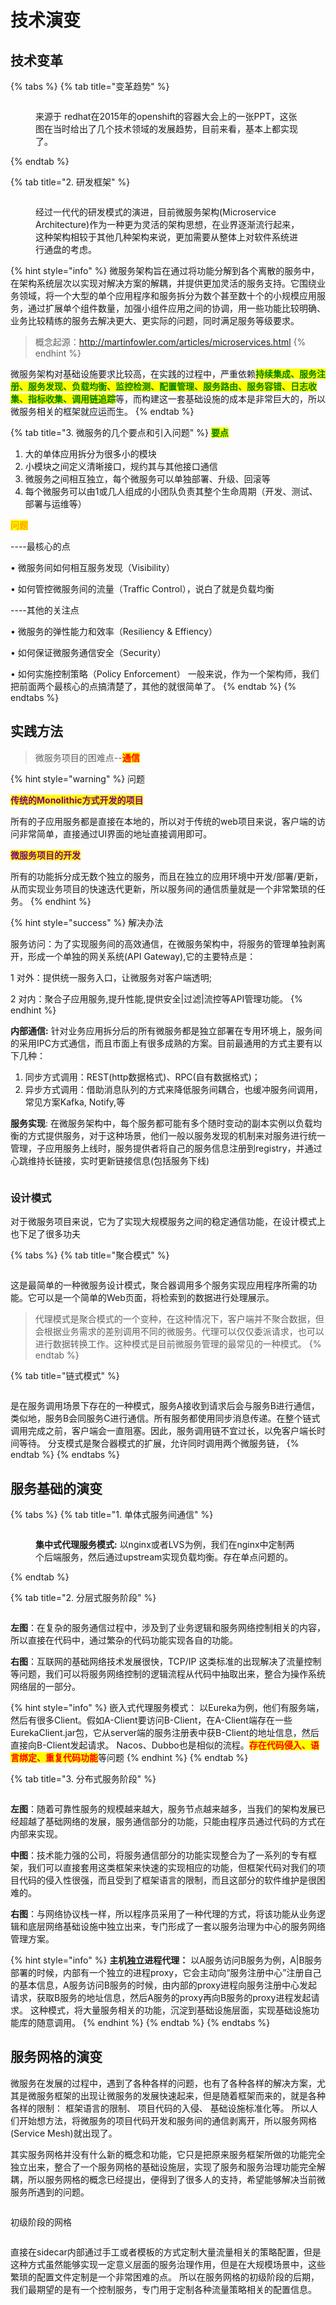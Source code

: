 # 技术演变

## 技术变革

{% tabs %}
{% tab title="变革趋势" %}
<figure><img src="../../.gitbook/assets/image (9).png" alt=""><figcaption><p>来源于 redhat在2015年的openshift的容器大会上的一张PPT，这张图在当时给出了几个技术领域的发展趋势，目前来看，基本上都实现了。</p></figcaption></figure>


{% endtab %}

{% tab title="2. 研发框架" %}
<figure><img src="../../.gitbook/assets/image (1) (1) (1).png" alt=""><figcaption><p>经过一代代的研发模式的演进，目前微服务架构(Microservice Architecture)作为一种更为灵活的架构思想，在业界逐渐流行起来，这种架构相较于其他几种架构来说，更加需要从整体上对软件系统进行通盘的考虑。</p></figcaption></figure>

{% hint style="info" %}
微服务架构旨在通过将功能分解到各个离散的服务中，在架构系统层次以实现对解决方案的解耦，并提供更加灵活的服务支持。它围绕业务领域，将一个大型的单个应用程序和服务拆分为数个甚至数十个的小规模应用服务，通过扩展单个组件数量，加强小组件应用之间的协调，用一些功能比较明确、业务比较精练的服务去解决更大、更实际的问题，同时满足服务等级要求。

> 概念起源：http://martinfowler.com/articles/microservices.html
{% endhint %}

微服务架构对基础设施要求比较高，在实践的过程中，严重依赖<mark style="color:green;">**持续集成、服务注册、服务发现、负载均衡、监控检测、配置管理、服务路由、服务容错、日志收集、指标收集、调用链追踪**</mark>等，而构建这一套基础设施的成本是非常巨大的，所以微服务相关的框架就应运而生。
{% endtab %}

{% tab title="3. 微服务的几个要点和引入问题" %}
<mark style="color:green;">**要点**</mark>

1. 大的单体应用拆分为很多小的模块
2. 小模块之间定义清晰接口，规约其与其他接口通信&#x20;
3. 微服务之间相互独立，每个微服务可以单独部署、升级、回滚等&#x20;
4. 每个微服务可以由1或几人组成的小团队负责其整个生命周期（开发、测试、部署与运维等）

<mark style="color:orange;">**问题**</mark>&#x20;

\----最核心的点&#x20;

• 微服务间如何相互服务发现（Visibility）&#x20;

• 如何管控微服务间的流量（Traffic Control），说白了就是负载均衡&#x20;

\----其他的关注点&#x20;

• 微服务的弹性能力和效率（Resiliency & Effiency）&#x20;

• 如何保证微服务通信安全（Security）&#x20;

• 如何实施控制策略（Policy Enforcement） 一般来说，作为一个架构师，我们把前面两个最核心的点搞清楚了，其他的就很简单了。
{% endtab %}
{% endtabs %}

## 实践方法

> 微服务项目的困难点--<mark style="color:red;">**通信**</mark>

{% hint style="warning" %}
问题

<mark style="color:purple;">**传统的Monolithic方式开发的项目**</mark>

所有的子应用服务都是直接在本地的，所以对于传统的web项目来说，客户端的访问非常简单，直接通过UI界面的地址直接调用即可。

<mark style="color:purple;">**微服务项目的开发**</mark>

所有的功能拆分成无数个独立的服务，而且在独立的应用环境中开发/部署/更新，从而实现业务项目的快速迭代更新，所以服务间的通信质量就是一个非常繁琐的任务。
{% endhint %}

{% hint style="success" %}
解决办法

服务访问：为了实现服务间的高效通信，在微服务架构中，将服务的管理单独剥离开，形成一个单独的网关系统(API Gateway),它的主要特点是：&#x20;

1 对外：提供统一服务入口，让微服务对客户端透明;&#x20;

2 对内：聚合子应用服务,提升性能,提供安全|过滤|流控等API管理功能。
{% endhint %}

**内部通信:** 针对业务应用拆分后的所有微服务都是独立部署在专用环境上，服务间的采用IPC方式通信，而且市面上有很多成熟的方案。目前最通用的方式主要有以下几种：&#x20;

1. 同步方式调用：REST(http数据格式)、RPC(自有数据格式)；&#x20;
2. 异步方式调用：借助消息队列的方式来降低服务间耦合，也缓冲服务间调用，常见方案Kafka, Notify,等&#x20;

**服务实现**: 在微服务架构中，每个服务都可能有多个随时变动的副本实例以负载均衡的方式提供服务，对于这种场景，他们一般以服务发现的机制来对服务进行统一管理，子应用服务上线时，服务提供者将自己的服务信息注册到registry，并通过心跳维持长链接，实时更新链接信息(包括服务下线)

<figure><img src="../../.gitbook/assets/image (2) (1) (1).png" alt=""><figcaption></figcaption></figure>

### 设计模式

对于微服务项目来说，它为了实现大规模服务之间的稳定通信功能，在设计模式上也下足了很多功夫

{% tabs %}
{% tab title="聚合模式" %}
<figure><img src="../../.gitbook/assets/image (3) (1) (1).png" alt=""><figcaption></figcaption></figure>

这是最简单的一种微服务设计模式，聚合器调用多个服务实现应用程序所需的功能。它可以是一个简单的Web页面，将检索到的数据进行处理展示。

> 代理模式是聚合模式的一个变种，在这种情况下，客户端并不聚合数据，但会根据业务需求的差别调用不同的微服务。代理可以仅仅委派请求，也可以进行数据转换工作。这种模式是目前微服务管理的最常见的一种模式。
{% endtab %}

{% tab title="链式模式" %}
<figure><img src="../../.gitbook/assets/image (4) (1) (1).png" alt=""><figcaption></figcaption></figure>

是在服务调用场景下存在的一种模式，服务A接收到请求后会与服务B进行通信，类似地，服务B会同服务C进行通信。所有服务都使用同步消息传递。在整个链式调用完成之前，客户端会一直阻塞。因此，服务调用链不宜过长，以免客户端长时间等待。 分支模式是聚合器模式的扩展，允许同时调用两个微服务链，
{% endtab %}
{% endtabs %}

## 服务基础的演变

{% tabs %}
{% tab title="1. 单体式服务间通信" %}
<figure><img src="../../.gitbook/assets/image (5) (1) (1).png" alt=""><figcaption><p><strong>集中式代理服务模式:</strong> 以nginx或者LVS为例，我们在nginx中定制两个后端服务，然后通过upstream实现负载均衡。存在单点问题的。</p></figcaption></figure>
{% endtab %}

{% tab title="2. 分层式服务阶段" %}
<figure><img src="../../.gitbook/assets/image (9) (1).png" alt=""><figcaption></figcaption></figure>

**左图**：在复杂的服务通信过程中，涉及到了业务逻辑和服务网络控制相关的内容，所以直接在代码中，通过繁杂的代码功能实现各自的功能。&#x20;

**右图**：互联网的基础网络技术发展很快，TCP/IP 这类标准的出现解决了流量控制等问题，我们可以将服务网络控制的逻辑流程从代码中抽取出来，整合为操作系统网络层的一部分。

{% hint style="info" %}
嵌入式代理服务模式： 以Eureka为例，他们有服务端，然后有很多Client。假如A-Client要访问B-Client，在A-Client端存在一些EurekaClient.jar包，它从server端的服务注册表中获B-Client的地址信息，然后直接向B-Client发起请求。 Nacos、Dubbo也是相似的流程。<mark style="color:red;">**存在代码侵入、语言绑定、重复代码功能**</mark>等问题
{% endhint %}
{% endtab %}

{% tab title="3. 分布式服务阶段" %}
<figure><img src="../../.gitbook/assets/image (10).png" alt=""><figcaption></figcaption></figure>

**左图**：随着可靠性服务的规模越来越大，服务节点越来越多，当我们的架构发展已经超越了基础网络的发展，服务通信部分的功能，只能由程序员通过代码的方式在内部来实现。&#x20;

**中图**：技术能力强的公司，将服务通信部分的功能实现整合为了一系列的专有框架，我们可以直接套用这类框架来快速的实现相应的功能，但框架代码对我们的项目代码的侵入性很强，而且受到了框架语言的限制，而且这部分的软件维护是很困难的。&#x20;

**右图**：与网络协议栈一样，所以程序员采用了一种代理的方式，将该功能从业务逻辑和底层网络基础设施中独立出来，专门形成了一套以服务治理为中心的服务网络管理方案。

{% hint style="info" %}
**主机独立进程代理：** 以A服务访问B服务为例，A|B服务部署的时候，内部有一个独立的进程proxy，它会主动向“服务注册中心”注册自己的基本信息，A服务访问B服务的时候，由内部的proxy进程向服务注册中心发起请求，获取B服务的地址信息，然后A服务的proxy再向B服务的proxy进程发起请求。 这种模式，将大量服务相关的功能，沉淀到基础设施层面，实现基础设施功能库的随意调用。
{% endhint %}
{% endtab %}
{% endtabs %}

## 服务网格的演变

微服务在发展的过程中，遇到了各种各样的问题，也有了各种各样的解决方案，尤其是微服务框架的出现让微服务的发展快速起来，但是随着框架而来的，就是各种各样的限制： 框架语言的限制、 项目代码的入侵、 基础设施标准化等。 所以人们开始想方法，将微服务的项目代码开发和服务间的通信剥离开，所以服务网格(Service Mesh)就出现了。&#x20;

其实服务网格并没有什么新的概念和功能，它只是把原来服务框架所做的功能完全独立出来，整合了一个服务网格的基础设施层，实现了服务和服务治理功能完全解耦，所以服务网格的概念已经提出，便得到了很多人的支持，希望能够解决当前微服务所遇到的问题。

<figure><img src="../../.gitbook/assets/image (11).png" alt=""><figcaption></figcaption></figure>

初级阶段的网格

<figure><img src="../../.gitbook/assets/image (12).png" alt=""><figcaption></figcaption></figure>

直接在sidecar内部通过手工或者模板的方式定制大量流量相关的策略配置，但是这种方式虽然能够实现一定意义层面的服务治理作用，但是在大规模场景中，这些繁琐的配置文件定制是一个非常困难的点。 所以在服务网格的初级阶段的后期，我们最期望的是有一个控制服务，专门用于定制各种流量策略相关的配置信息。
